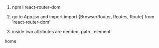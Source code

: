 
1. npm i react-router-dom 
2. go to App.jsx and import 
            import {BrowserRouter, Routes, Route} from 'react-router-dom'

3.    inside <Route> two attributes are needed. 
            path , element 


<NavLink to="/"> home </NavLink>
    
